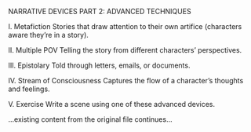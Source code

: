 NARRATIVE DEVICES PART 2: ADVANCED TECHNIQUES

I. Metafiction
Stories that draw attention to their own artifice (characters aware they’re in a story).

II. Multiple POV
Telling the story from different characters’ perspectives.

III. Epistolary
Told through letters, emails, or documents.

IV. Stream of Consciousness
Captures the flow of a character’s thoughts and feelings.

V. Exercise
Write a scene using one of these advanced devices.

...existing content from the original file continues...
